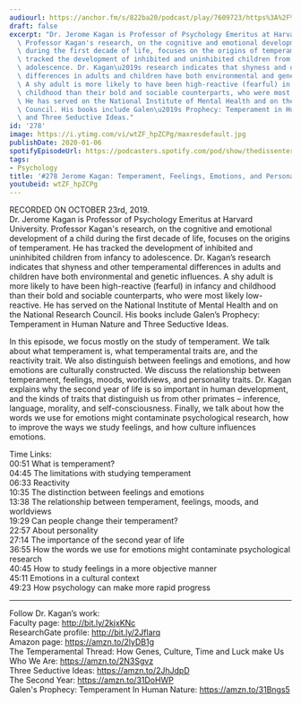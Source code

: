 ```yaml
---
audiourl: https://anchor.fm/s/822ba20/podcast/play/7609723/https%3A%2F%2Fd3ctxlq1ktw2nl.cloudfront.net%2Fproduction%2F2019-9-25%2F30946153-44100-2-9b167b642e144.m4a
draft: false
excerpt: "Dr. Jerome Kagan is Professor of Psychology Emeritus at Harvard University.\
  \ Professor Kagan's research, on the cognitive and emotional development of a child\
  \ during the first decade of life, focuses on the origins of temperament. He has\
  \ tracked the development of inhibited and uninhibited children from infancy to\
  \ adolescence. Dr. Kagan\u2019s research indicates that shyness and other temperamental\
  \ differences in adults and children have both environmental and genetic influences.\
  \ A shy adult is more likely to have been high-reactive (fearful) in infancy and\
  \ childhood than their bold and sociable counterparts, who were most likely low-reactive.\
  \ He has served on the National Institute of Mental Health and on the National Research\
  \ Council. His books include Galen\u2019s Prophecy: Temperament in Human Nature\
  \ and Three Seductive Ideas."
id: '278'
image: https://i.ytimg.com/vi/wtZF_hpZCPg/maxresdefault.jpg
publishDate: 2020-01-06
spotifyEpisodeUrl: https://podcasters.spotify.com/pod/show/thedissenter/episodes/278-Jerome-Kagan-Temperament--Feelings--Emotions--and-Personality-e86ntr
tags:
- Psychology
title: '#278 Jerome Kagan: Temperament, Feelings, Emotions, and Personality'
youtubeid: wtZF_hpZCPg
---
```

<div class="timelinks">

RECORDED ON OCTOBER 23rd, 2019.  
Dr. Jerome Kagan is Professor of Psychology Emeritus at Harvard University. Professor Kagan's research, on the cognitive and emotional development of a child during the first decade of life, focuses on the origins of temperament. He has tracked the development of inhibited and uninhibited children from infancy to adolescence. Dr. Kagan’s research indicates that shyness and other temperamental differences in adults and children have both environmental and genetic influences. A shy adult is more likely to have been high-reactive (fearful) in infancy and childhood than their bold and sociable counterparts, who were most likely low-reactive. He has served on the National Institute of Mental Health and on the National Research Council. His books include Galen’s Prophecy: Temperament in Human Nature and Three Seductive Ideas.

In this episode, we focus mostly on the study of temperament. We talk about what temperament is, what temperamental traits are, and the reactivity trait. We also distinguish between feelings and emotions, and how emotions are culturally constructed. We discuss the relationship between temperament, feelings, moods, worldviews, and personality traits. Dr. Kagan explains why the second year of life is so important in human development, and the kinds of traits that distinguish us from other primates – inference, language, morality, and self-consciousness. Finally, we talk about how the words we use for emotions might contaminate psychological research, how to improve the ways we study feelings, and how culture influences emotions.

Time Links:  
<time>00:51</time> What is temperament?  
<time>04:45</time> The limitations with studying temperament  
<time>06:33</time> Reactivity   
<time>10:35</time> The distinction between feelings and emotions   
<time>13:38</time> The relationship between temperament, feelings, moods, and worldviews  
<time>19:29</time> Can people change their temperament?  
<time>22:57</time> About personality  
<time>27:14</time> The importance of the second year of life    
<time>36:55</time> How the words we use for emotions might contaminate psychological research  
<time>40:45</time> How to study feelings in a more objective manner  
<time>45:11</time> Emotions in a cultural context  
<time>49:23</time> How psychology can make more rapid progress

---

Follow Dr. Kagan’s work:  
Faculty page: http://bit.ly/2kjxKNc  
ResearchGate profile: http://bit.ly/2Jflarq  
Amazon page: https://amzn.to/2lyDB1g  
The Temperamental Thread: How Genes, Culture, Time and Luck make Us Who We Are: https://amzn.to/2N3Sgvz  
Three Seductive Ideas: https://amzn.to/2JhJdpD  
The Second Year: https://amzn.to/31DoHWP  
Galen's Prophecy: Temperament In Human Nature: https://amzn.to/31Bngs5
</div>

